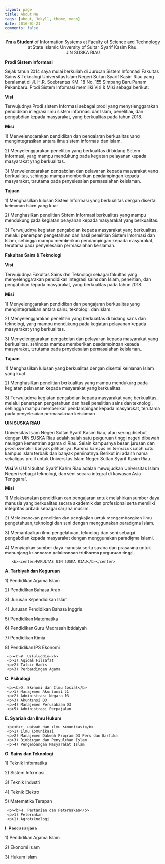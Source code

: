 ```yaml
---
layout: page
title: About Me
tags: [about, Jekyll, theme, moon]
date: 2016-03-21
comments: false
---
```

    
<center><a href="http://taylantatli.github.io/Moon"><b>I'm a Student</b></a> of Information Systems at Faculty of Science and Technology at State  Islamic University of Sultan Syarif Kasim Riau.</center>
    <center>UIN SUSKA RIAU</center>
<p><b>Prodi Sistem Informasi</b>
   <p>Sejak tahun 2014 saya mulai berkuliah di Jurusan Sistem Informasi Fakultas Sains & Teknologi Universitas Islam Negeri Sultan Syarif  Kasim Riau yang beralamat di Jl. H.R. Soebrantas KM. 18 No. 155 Simpang Baru Panam Pekanbaru. Prodi Sistem Informasi memiliki Visi &    Misi sebagai berikut:<p><b>Visi</b>
    <p>Terwujudnya Prodi  sistem Informasi sebagai prodi yang menyelenggarakan pendidikan integrasi ilmu sistem informasi dan Islam,            penelitian, dan pengabdian kepada masyarakat, yang berkualitas pada tahun 2018.
    <p><b>Misi</b>
    <p>1) Menyelenggarakan pendidikan dan pengajaran berkualitas yang mengintegrasikan antara ilmu sistem informasi dan Islam.
    <p>2) Menyelenggarakan penelitian yang berkualitas di bidang Sistem Informasi, yang mampu mendukung pada kegiatan pelayanan kepada             masyarakat yang berkualitas.
    <p>3) Menyelenggarakan pengabdian dan pelayanan kepada masyarakat yang berkualitas, sehingga mampu memberikan pendampingan kepada             masyarakat, terutama pada penyelesaian permasalahan keislaman.
    <p><b>Tujuan</b>
    <p>1) Menghasilkan lulusan Sistem Informasi yang berkualitas dengan disertai keimanan Islam yang kuat.
    <p>2) Menghasilkan penelitian Sistem Informasi berkualitas yang mampu mendukung pada kegiatan pelayanan  kepada masyarakat yang               berkualitas.
    <p>3) Terwujudnya kegiatan pengabdian kepada masyarakat yang berkualitas, melalui penerapan pengetahuan dan hasil penelitian Sistem           Informasi dan Islam, sehingga mampu memberikan pendampingan kepada masyarakat, terutama pada penyelesaian permasalahan                   keislaman.<p><b>Fakultas Sains & Teknologi</b>
   <p><b>Visi</b>
      <p>Terwujudnya Fakultas Sains dan Teknologi sebagai fakultas yang menyelenggarakan pendidikan integrasi sains dan Islam,                    penelitian, dan pengabdian kepada masyarakat, yang berkualitas pada tahun 2018.
   <p><b>Misi</b>
   <p>1) Menyelenggarakan pendidikan dan pengajaran berkualitas yang mengintegrasikan antara sains, teknologi, dan Islam.
   <p>2) Menyelenggarakan penelitian yang berkualitas di bidang sains dan teknologi, yang mampu mendukung pada kegiatan pelayanan kepada          masyarakat yang berkualitas.
   <p>3) Menyelenggarakan pengabdian dan pelayanan kepada masyarakat yang berkualitas, sehingga mampu memberikan pendampingan kepada              masyarakat, terutama pada penyelesaian permasalahan keislaman..
   <p><b>Tujuan</b>
   <p>1) Menghasilkan lulusan yang berkualitas dengan disertai keimanan Islam yang kuat.
   <p>2) Menghasilkan penelitian berkualitas yang mampu mendukung pada kegiatan pelayanan kepada masyarakat yang berkualitas.
   <p>3) Terwujudnya kegiatan pengabdian kepada masyarakat yang berkualitas, melalui penerapan pengetahuan dan hasil penelitian sains            dan teknologi, sehingga mampu memberikan pendampingan kepada masyarakat, terutama pada penyelesaian permasalahan keislaman.<p>    <b>UIN SUSKA RIAU</b>
   <p>Universitas Islam Negeri Sultan Syarif Kasim Riau, atau sering disebut dengan UIN SUSKA Riau adalah salah satu perguruan tinggi          negeri dibawah naungan kementrian agama di Riau. Selain kampusnya besar, jurusan dan prodi semakin banyak pilihannya. Karena            kampus ini termasuk salah satu kampus islam terbaik dan banyak peminatnya. Berikut ini adalah nama sekaligus profil untuk                Universitas Islam Negeri Sultan Syarif Kasim Riau. 
   <p><b>Visi</b>
       Visi UIN Sultan Syarif Kasim Riau adalah mewujudkan Universitas Islam Negeri sebagai teknologi, dan seni secara integral di              kawasan Asia Tenggara”.
   <p><b>Misi</b>
   <p>1) Melaksanakan pendidikan dan pengajaran untuk melahirkan sumber daya manusia yang berkualitas secara akademik dan profesional            serta memiliki integritas pribadi sebagai sarjana muslim. 
   <p>2) Melaksanakan penelitian dan pengkajian untuk mengembangkan ilmu pengetahuan, teknologi dan seni dengan menggunakan paradigma            Islam. 
   <p>3) Memanfaatkan ilmu pengetahuan, teknologi dan seni sebagai pengabdian kepada masyarakat dengan menggunakan paradigma Islami.        <p>4) Menyiapkan sumber daya manusia serta sarana dan prasarana untuk menunjang kelancaran pelaksanaan tridharma perguruan tinggi.<p>
       
       <b><center>FAKULTAS UIN SUSKA RIAU</b></center>
   <p><b>A. Tarbiyah dan Keguruan</b>
   <p>1) Pendidikan Agama Islam 
   <p>2) Pendidikan Bahasa Arab 
   <p>3) Jurusan Kependidikan Islam 
   <p>4) Jurusan Pendidikan Bahasa Inggris 
   <p>5) Pendidikan Matematika 
   <p>6) Pendidikan Guru Madrasah Ibtidaiyah
   <p>7) Pendidikan Kimia 
   <p>8) Pendidikan IPS Ekonomi
       
     <p><b>B. Ushuluddin</b>
     <p>1) Aqidah Filsafat 
     <p>2) Tafsir Hadis 
     <p>3) Perbandingan Agama

   <p><b>C. Psikologi</b>
    
     <p><b>D. Ekonomi dan Ilmu Sosial</b>
     <p>1) Manajemen Akuntansi S1 
     <p>2) Administrasi Negara D3 
     <p>3) Akuntansi D3 
     <p>4) Manajemen Perusahaan D3 
     <p>5) Administrasi Perpajakan

   <p><b>E. Syariah dan Ilmu Hukum</b>
    
     <p><b>F. Dakwah dan Ilmu Komunikasi</b>
     <p>1) Ilmu Komunikasi 
     <p>2) Manajemen Dakwah Program D3 Pers dan Garfika 
     <p>3) Bimbingan dan Penyuluhan Islam 
     <p>4) Pengembangan Masyarakat Islam
     
   <p><b>G. Sains dan Teknologi</b> 
   <p>1) Teknik Informatika 
   <p>2) Sistem Informasi 
   <p>3) Teknik Industri 
   <p>4) Teknik Elektro 
   <p>5) Matematika Terapan

     <p><b>H. Pertanian dan Peternakan</b> 
     <p>1) Peternakan 
     <p>1) Agroteknologi
     
   <p><b>I. Pascasarjana</b>
   <p>1) Pendidikan Agama Islam 
   <p>2) Ekonomi Islam 
   <p>3) Hukum Islam







       
